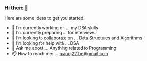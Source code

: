 ### Hi there 👋

Here are some ideas to get you started:

- 🔭 I’m currently working on ... my DSA skills 
- 🌱 I’m currently preparing ...  for interviews
- 👯 I’m looking to collaborate on ... Data Structures and Algorithms
- 🤔 I’m looking for help with ... DSA
- 💬 Ask me about ... Anything related to Programming 
- 📫 How to reach me: ... manoj22.be@gmail.com

